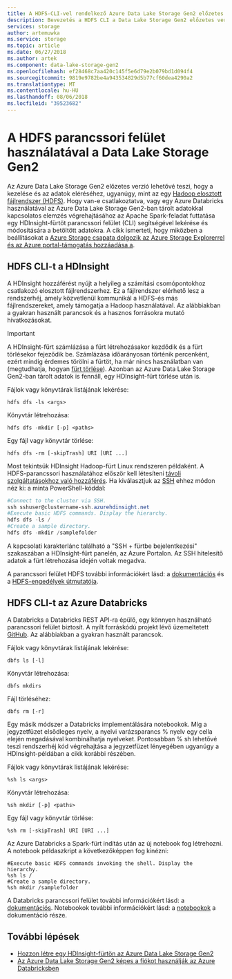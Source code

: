 ```yaml
---
title: A HDFS-CLI-vel rendelkező Azure Data Lake Storage Gen2 előzetes verzió
description: Bevezetés a HDFS CLI a Data Lake Storage Gen2 előzetes verzió
services: storage
author: artemuwka
ms.service: storage
ms.topic: article
ms.date: 06/27/2018
ms.author: artek
ms.component: data-lake-storage-gen2
ms.openlocfilehash: ef28468c7aa420c145f5e6d79e2b079bd1d094f4
ms.sourcegitcommit: 9819e9782be4a943534829d5b77cf60dea4290a2
ms.translationtype: MT
ms.contentlocale: hu-HU
ms.lasthandoff: 08/06/2018
ms.locfileid: "39523682"
---
```

# <a name="using-the-hdfs-cli-with-data-lake-storage-gen2"></a>A HDFS parancssori felület használatával a Data Lake Storage Gen2

Az Azure Data Lake Storage Gen2 előzetes verzió lehetővé teszi, hogy a kezelése és az adatok eléréséhez, ugyanúgy, mint az egy [Hadoop elosztott fájlrendszer (HDFS)](http://hadoop.apache.org/docs/current/hadoop-project-dist/hadoop-hdfs/HdfsDesign.html). Hogy van-e csatlakoztatva, vagy egy Azure Databricks használatával az Azure Data Lake Storage Gen2-ban tárolt adatokkal kapcsolatos elemzés végrehajtásához az Apache Spark-feladat futtatása egy HDInsight-fürtöt parancssori felület (CLI) segítségével lekérése és módosítására a betöltött adatokra. A cikk ismerteti, hogy miközben a beállításokat a [Azure Storage csapata dolgozik az Azure Storage Explorerrel és az Azure portal-támogatás hozzáadása a](https://azure.microsoft.com/roadmap/).

## <a name="hdfs-cli-with-hdinsight"></a>HDFS CLI-t a HDInsight

A HDInsight hozzáférést nyújt a helyileg a számítási csomópontokhoz csatlakozó elosztott fájlrendszerhez. Ez a fájlrendszer elérhető lesz a rendszerhéj, amely közvetlenül kommunikál a HDFS-és más fájlrendszereket, amely támogatja a Hadoop használatával. Az alábbiakban a gyakran használt parancsok és a hasznos forrásokra mutató hivatkozásokat.

>[!IMPORTANT]
>A HDInsight-fürt számlázása a fürt létrehozásakor kezdődik és a fürt törlésekor fejeződik be. Számlázása időarányosan történik percenként, ezért mindig érdemes törölni a fürtöt, ha már nincs használatban van (megtudhatja, hogyan [fürt törlése](../../hdinsight/hdinsight-delete-cluster.md)). Azonban az Azure Data Lake Storage Gen2-ban tárolt adatok is fennáll, egy HDInsight-fürt törlése után is.

Fájlok vagy könyvtárak listájának lekérése:

    hdfs dfs -ls <args>
Könyvtár létrehozása:

    hdfs dfs -mkdir [-p] <paths>
Egy fájl vagy könyvtár törlése:

    hdfs dfs -rm [-skipTrash] URI [URI ...]


Most tekintsük HDInsight Hadoop-fürt Linux rendszeren példaként. A HDFS-parancssori használatához először kell létesíteni [távoli szolgáltatásokhoz való hozzáférés](https://docs.microsoft.com/en-us/azure/hdinsight/hdinsight-hadoop-linux-information#remote-access-to-services). Ha kiválasztjuk az [SSH](https://docs.microsoft.com/en-us/azure/hdinsight/hdinsight-hadoop-linux-use-ssh-unix) ehhez módon néz ki: a minta PowerShell-kóddal:
```PowerShell
#Connect to the cluster via SSH.
ssh sshuser@clustername-ssh.azurehdinsight.net
#Execute basic HDFS commands. Display the hierarchy.
hdfs dfs -ls /
#Create a sample directory.
hdfs dfs -mkdir /samplefolder
```

A kapcsolati karakterlánc található a "SSH + fürtbe bejelentkezési" szakaszában a HDInsight-fürt panelén, az Azure Portalon. Az SSH hitelesítő adatok a fürt létrehozása idején voltak megadva.

A parancssori felület HDFS további információkért lásd: a [dokumentációs](https://hadoop.apache.org/docs/r2.4.1/hadoop-project-dist/hadoop-common/FileSystemShell.html) és a [HDFS-engedélyek útmutatója](https://hadoop.apache.org/docs/current/hadoop-project-dist/hadoop-hdfs/HdfsPermissionsGuide.html).

## <a name="hdfs-cli-with-azure-databricks"></a>HDFS CLI-t az Azure Databricks

A Databricks a Databricks REST API-ra épülő, egy könnyen használható parancssori felület biztosít. A nyílt forráskódú projekt lévő üzemeltetett [GitHub](https://github.com/databricks/databricks-cli). Az alábbiakban a gyakran használt parancsok.

Fájlok vagy könyvtárak listájának lekérése:

    dbfs ls [-l]
Könyvtár létrehozása:

    dbfs mkdirs
Fájl törléséhez:

    dbfs rm [-r]

Egy másik módszer a Databricks implementálására notebookok. Míg a jegyzetfüzet elsődleges nyelv, a nyelvi varázsparancs % nyelv egy cella elején megadásával kombinálhatja nyelveket. Pontosabban % sh lehetővé teszi rendszerhéj kód végrehajtása a jegyzetfüzet lényegében ugyanúgy a HDInsight-példában a cikk korábbi részében.

Fájlok vagy könyvtárak listájának lekérése:

    %sh ls <args>
Könyvtár létrehozása:

    %sh mkdir [-p] <paths>
Egy fájl vagy könyvtár törlése:

    %sh rm [-skipTrash] URI [URI ...]

Az Azure Databricks a Spark-fürt indítás után az új notebook fog létrehozni. A notebook példaszkript a következőképpen fog kinézni:

    #Execute basic HDFS commands invoking the shell. Display the hierarchy.
    %sh ls /
    #Create a sample directory.
    %sh mkdir /samplefolder

A Databricks parancssori felület további információkért lásd: a [dokumentációs](https://docs.azuredatabricks.net/user-guide/dev-tools/databricks-cli.html). Notebookok további információkért lásd: a [notebookok](https://docs.azuredatabricks.net/user-guide/notebooks/index.html) a dokumentáció része.

## <a name="next-steps"></a>További lépések

- [Hozzon létre egy HDInsight-fürtön az Azure Data Lake Storage Gen2](./quickstart-create-connect-hdi-cluster.md)
- [Az Azure Data Lake Storage Gen2 képes a fiókot használják az Azure Databricksben](./quickstart-create-databricks-account.md) 